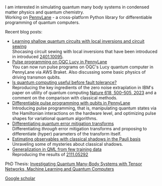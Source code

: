 I am interested in simulating quantum many body systems in condensed matter physics and quantum chemistry.  
Working on [PennyLane](https://github.com/PennyLaneAI/pennylane) - a cross-platform Python library for differentiable programming of quantum computers.

Recent blog posts:
 * [Learning shallow quantum circuits with local inversions and circuit sewing](https://pennylane.ai/qml/demos/tutorial_learningshallow/)  
   Shocasing circuit sewing with local inversions that have been introduced in introduced [2401.10095](https://arxiv.org/abs/2401.10095).
 * [Pulse programming on OQC Lucy in PennyLane](https://pennylane.ai/qml/demos/oqc_pulse/)  
   You can now run pulse programs on OQC's Lucy quantum computer in PennyLane via AWS Braket. Also discussing some basic physics of driving transmon qubits.
 * [Is quantum computing useful before fault tolerance?](https://pennylane.ai/qml/demos/tutorial_mitigation_advantage)  
   Reproducing the key ingredients of the zero noise extraplation in IBM's paper on utility of quantum computing [Nature 618, 500–505, 2023](https://www.nature.com/articles/s41586-023-06096-3) and a comment on the comparison with classical methods.
 * [Differentiable pulse programming with qubits in PennyLane](https://pennylane.ai/qml/demos/tutorial_pulse_programming101.html)  
   Introducing pulse programming, that is, manipulating quantum states via the Hamiltonian interactions on the hardware level, and optimizing pulse shapes for variational quantum algorithms.
 * [Differentiating quantum error mitigation transforms](https://pennylane.ai/qml/demos/tutorial_diffable-mitigation.html)  
   Differentiating *through* error mitigation transforms and proposing to differentiate (hyper) parameters of the transform itself.
 * [Estimating observables with classical shadows in the Pauli basis](https://pennylane.ai/qml/demos/tutorial_diffable_shadows.html)  
   Unraveling some of mysteries about classical shadows.
 * [Generalization in QML from few training data](https://pennylane.ai/qml/demos/tutorial_learning_few_data.html)  
   Reproducing the results of [2111.05292](https://arxiv.org/abs/2111.05292)

PhD Thesis: [Investigating Quantum Many-Body Systems with Tensor Networks, Machine Learning and Quantum Computers](https://arxiv.org/abs/2210.11130)

[Google scholar](https://scholar.google.com/citations?user=KajN3IQAAAAJ&hl=en)
